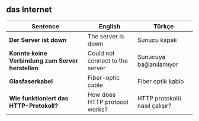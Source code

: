 ## das Internet

Sentence | English | Türkçe
--- | --- | ---
**Der Server ist down** | The server is down | Sunucu kapalı
**Konnte keine Verbindung zum Server herstellen** | Could not connect to the server | Sunucuya bağlanılamıyor
**Glasfaserkabel** | Fiber-optic cable | Fiber optik kablo
**Wie funktioniert das HTTP-Protokoll?** | How does HTTP protocol works? | HTTP protokolü nasıl çalışır?